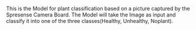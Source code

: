 This is the Model for plant classification based on a picture captured by the Spresense Camera Board. 
The Model will take the Image as input and classify it into one of the three classes(Healthy, Unhealthy, Noplant).
